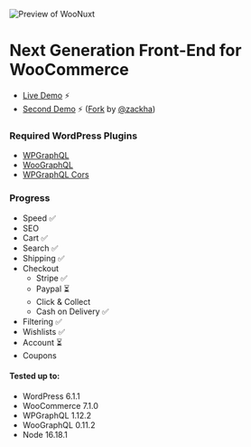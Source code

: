 ![Preview of WooNuxt](http://woonuxt.com/preview.png)

# Next Generation Front-End for WooCommerce

* [Live Demo](https://demo.woonuxt.com/) ⚡️
* [Second Demo](https://woonuxt-zackha.netlify.app/) ⚡️ ([Fork](https://github.com/zackha/woonuxt) by [@zackha](https://github.com/zackha))

### Required WordPress Plugins
* [WPGraphQL](https://www.wpgraphql.com)
* [WooGraphQL](https://woographql.com)
* [WPGraphQL Cors](https://github.com/funkhaus/wp-graphql-cors)

### Progress
 * Speed ✅
 * SEO 
 * Cart ✅
 * Search ✅
 * Shipping ✅
 * Checkout
   * Stripe ✅
   * Paypal ⏳
   * Click & Collect 
   * Cash on Delivery ✅
 * Filtering ✅
 * Wishlists ✅
 * Account ⏳
 * Coupons

#### Tested up to: 
* WordPress 6.1.1
* WooCommerce 7.1.0
* WPGraphQL 1.12.2
* WooGraphQL 0.11.2
* Node 16.18.1
